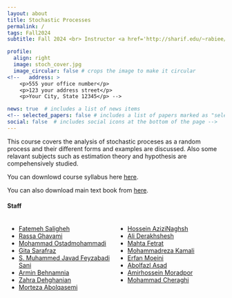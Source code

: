 ```yaml
---
layout: about
title: Stochastic Processes
permalink: /
tags: Fall2024
subtitle: Fall 2024 <br> Instructor <a href='http://sharif.edu/~rabiee/'>Hamid R. Rabiee</a>

profile:
  align: right
  image: stoch_cover.jpg
  image_circular: false # crops the image to make it circular
<!--   address: >
    <p>555 your office number</p>
    <p>123 your address street</p>
    <p>Your City, State 12345</p> -->

news: true  # includes a list of news items
<!-- selected_papers: false # includes a list of papers marked as "selected={true}"
social: false  # includes social icons at the bottom of the page -->
---
```

This course covers the analysis of stochastic proceses as a random process and their different forms and examples are discussed. Also some relavant subjects such as estimation theory and hypothesis are compehensively studied.

<!-- You can downlowd course syllabus <a href="/assets/Fall2024/pdf/Fall-2023_Syllabus_Stocahstic_Processes_Rabiee.pdf">here</a>. -->
You can downlowd course syllabus here <a href="/assets/Stochastic2024_syllabus.pdf">here</a>.

You can also download main text book from <a href="/assets/Fall2023/zip/papoulis.zip">here</a>.

<h4>Staff</h4>
<div style="display: flex;">
    <div style="flex: 1; padding: 3px;">
        <ul>
           <li> <a href="mailto:fa.saligheh@gmail.com">Fatemeh Saligheh</a> </li>
  <li> <a href="mailto:rassa.gh@gmail.com">Rassa Ghavami</a> </li>
  <li> <a href="mailto:ostadmohammadi@ce.sharif.edu">Mohammad Ostadmohammadi</a> </li>
  <li> <a href="mailto:sarafraz@ce.sharif.edu, gita.sarafraz@gmail.com">Gita Sarafraz</a> </li>
  <li> <a href="mailto:smjfas@gmail.com">S. Muhammed Javad Feyzabadi Sani</a> </li>
  <li> <a href="mailto:arminbehnamnia@gmail.com">Armin Behnamnia</a> </li>
  <li> <a href="mailto:zahra.dehghanian97@gmail.com">Zahra Dehghanian</a> </li>
  <li> <a href="mailto:a.re.morteza@gmail.com">Morteza Abolqasemi</a> </li>
        </ul>
    </div>
    <div style="flex: 1; padding: 3px;">
        <ul>
            <li> <a href="mailto:hossein.azizi@gmail.com">Hossein AziziNaghsh</a> </li>
  <li> <a href="mailto:ali.derakhshesh79@gmail.com">Ali Derakhshesh</a> </li>
  <li> <a href="mailto:77fetrat@gmail.com">Mahta Fetrat</a> </li>
  <li> <a href="mailto:mohamadreza.kamali79@sharif.edu">Mohammadreza Kamali</a> </li>
  <li> <a href="mailto:moeini.erfan@gmail.com">Erfan Moeini</a> </li>
  <li> <a href="mailto:a.asad@sharif.edu">Abolfazl Asad</a> </li>
  <li> <a href="mailto:a.moradpour1378@gmail.com">Amirhossein Moradpor</a> </li>
  <li> <a href="mailto:mohammad.cheraghi80@gmail.com">Mohammad Cheraghi</a> </li>
        </ul>
    </div>
</div>
